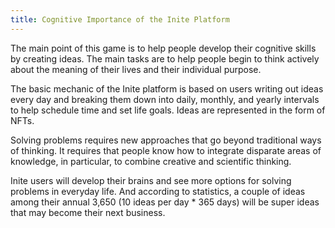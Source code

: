```yaml
---
title: Cognitive Importance of the Inite Platform
---
```

<!--StartFragment-->

The main point of this game is to help people develop their cognitive skills by creating ideas. The main tasks are to help people begin to think actively about the meaning of their lives and their individual purpose.

The basic mechanic of the Inite platform is based on users writing out ideas every day and breaking them down into daily, monthly, and yearly intervals to help schedule time and set life goals. Ideas are represented in the form of NFTs. 

Solving problems requires new approaches that go beyond traditional ways of thinking. It requires that people know how to integrate disparate areas of knowledge, in particular, to combine creative and scientific thinking. 

Inite users will develop their brains and see more options for solving problems in everyday life. And according to statistics, a couple of ideas among their annual 3,650 (10 ideas per day * 365 days) will be super ideas that may become their next business. 

<!--EndFragment-->